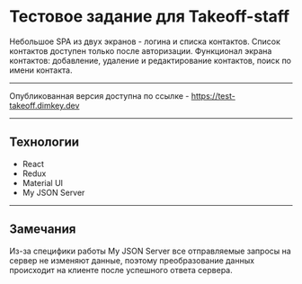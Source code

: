 # Тестовое задание для Takeoff-staff

Небольшое SPA из двух экранов - логина и списка контактов. 
Список контактов доступен только после авторизации.
Функционал экрана контактов: добавление, удаление и редактирование контактов, поиск по имени контакта.

---

Опубликованная версия доступна по ссылке - https://test-takeoff.dimkey.dev

---

## Технологии
 - React
 - Redux
 - Material UI
 - My JSON Server

---

## Замечания

Из-за специфики работы My JSON Server все отправляемые запросы на сервер не изменяют данные, поэтому
преобразование данных происходит на клиенте после успешного ответа сервера.
